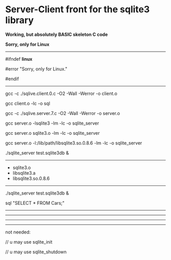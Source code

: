 # Server-Client front for the sqlite3 library

**Working, but absolutely BASIC skeleton C code**

**Sorry, only for Linux**

---

#ifndef __linux__

#error "Sorry, only for Linux."

#endif

---

gcc -c ./sqlive.client.0.c -O2 -Wall -Werror -o client.o

gcc client.o -lc -o sql

gcc -c ./sqlive.server.7.c -O2 -Wall -Werror -o server.o

gcc server.o -lsqlite3 -lm -lc -o sqlite_server

gcc server.o sqlite3.o -lm -lc -o sqlite_server

gcc server.o -l:/lib/path/libsqlite3.so.0.8.6 -lm -lc -o sqlite_server

./sqlite_server test.sqlite3db &

---

+ sqlite3.o
+ libsqlite3.a
+ libsqlite3.so.0.8.6

---

./sqlite_server test.sqlite3db &

sql "SELECT * FROM Cars;"



---

---

---

---

not needed:

// u may use sqlite_init

// u may use sqlite_shutdown
